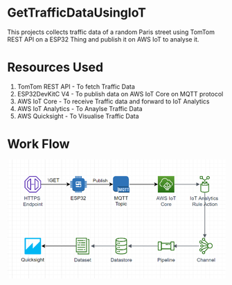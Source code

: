 # GetTrafficDataUsingIoT
This projects collects  traffic data of a random Paris street using TomTom REST API on a ESP32 Thing and publish it on AWS IoT to analyse it.

# Resources Used
1. TomTom REST API - To fetch Traffic Data
2. ESP32DevKitC V4 - To publish data on AWS IoT Core on MQTT protocol
3. AWS IoT Core - To receive Traffic data and forward to IoT Analytics
4. AWS IoT Analytics - To Anaylse Traffic Data
5. AWS Quicksight - To Visualise Traffic Data

# Work Flow
![Screenshot](screenshot.png)
